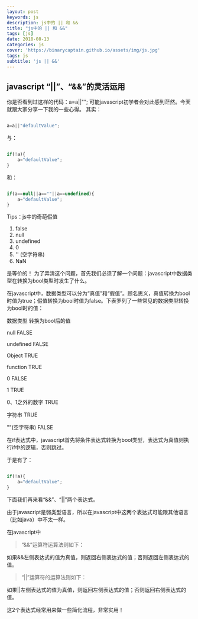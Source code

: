 ```yaml
---
layout: post
keywords: js
description: js中的 || 和 && 
title: "js中的 || 和 &&"
tags: [js]
date: 2018-08-13
categories: js
cover: 'https://binarycaptain.github.io/assets/img/js.jpg'
tags: js
subtitle: 'js || &&'
---
```


## javascript “||”、“&&”的灵活运用

你是否看到过这样的代码：a=a||""; 可能javascript初学者会对此感到茫然。今天就跟大家分享一下我的一些心得。 其实：


```javascript

a=a||"defaultValue";


```
与：

```javascript

if(!a){
    a="defaultValue";
}

```

和：

```javascript

if(a==null||a==""||a==undefined){
    a="defaultValue";
}

```

Tips：js中的奇葩假值

1. false
2. null
3. undefined
4. 0
5. '' (空字符串)
6. NaN

是等价的！ 为了弄清这个问题，首先我们必须了解一个问题：javascript中数据类型在转换为bool类型时发生了什么。

在javascript中，数据类型可以分为“真值”和“假值”。顾名思义，真值转换为bool时值为true；假值转换为bool时值为false。下表罗列了一些常见的数据类型转换为bool时的值：


数据类型  转换为bool后的值

null  FALSE

undefined FALSE

Object  TRUE

function  TRUE

0 FALSE

1 TRUE

0、1之外的数字  TRUE

字符串 TRUE

""(空字符串)  FALSE

在if表达式中，javascript首先将条件表达式转换为bool类型，表达式为真值则执行if中的逻辑，否则跳过。

于是有了：

```javascript

if(!a){
    a="defaultValue";
}

```

下面我们再来看“&&”、“||”两个表达式。

由于javascript是弱类型语言，所以在javascript中这两个表达式可能跟其他语言（比如java）中不太一样。

在javascript中

>“&&”运算符运算法则如下：

如果&&左侧表达式的值为真值，则返回右侧表达式的值；否则返回左侧表达式的值。

>“||”运算符的运算法则如下：

如果||左侧表达式的值为真值，则返回左侧表达式的值；否则返回右侧表达式的值。

这2个表达式经常用来做一些简化流程，非常实用！














